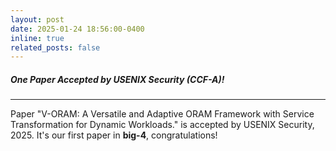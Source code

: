 ```yaml
---
layout: post
date: 2025-01-24 18:56:00-0400
inline: true
related_posts: false
---
```


##### One Paper Accepted by **USENIX Security** (CCF-A)!

---
Paper "V-ORAM: A Versatile and Adaptive ORAM Framework with Service Transformation for Dynamic Workloads." is accepted by USENIX Security, 2025. It's our first paper in **big-4**, congratulations!